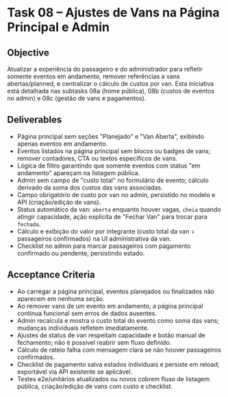 # Task 08 – Ajustes de Vans na Página Principal e Admin

## Objective
Atualizar a experiência do passageiro e do administrador para refletir somente eventos em andamento, remover referências a vans abertas/planned, e centralizar o cálculo de custos por van. Esta iniciativa está detalhada nas subtasks 08a (home pública), 08b (custos de eventos no admin) e 08c (gestão de vans e pagamentos).

## Deliverables
- Página principal sem seções "Planejado" e "Van Aberta", exibindo apenas eventos em andamento.
- Eventos listados na página principal sem blocos ou badges de vans; remover contadores, CTA ou textos específicos de vans.
- Lógica de filtro garantindo que somente eventos com status "em andamento" apareçam na listagem pública.
- Admin sem campo de "custo total" no formulário de evento; cálculo derivado da soma dos custos das vans associadas.
- Campo obrigatório de custo por van no admin, persistido no modelo e API (criação/edição de vans).
- Status automático da van: `aberta` enquanto houver vagas, `cheia` quando atingir capacidade, ação explícita de "Fechar Van" para trocar para `fechada`.
- Cálculo e exibição do valor por integrante (custo total da van ÷ passageiros confirmados) na UI administrativa da van.
- Checklist no admin para marcar passageiros com pagamento confirmado ou pendente, persistindo estado.

## Acceptance Criteria
- Ao carregar a página principal, eventos planejados ou finalizados não aparecem em nenhuma seção.
- Ao remover vans de um evento em andamento, a página principal continua funcional sem erros de dados ausentes.
- Admin recalcula e mostra o custo total do evento como soma das vans; mudanças individuais refletem imediatamente.
- Ajustes de status de van respeitam capacidade e botão manual de fechamento; não é possível reabrir sem fluxo definido.
- Cálculo de rateio falha com mensagem clara se não houver passageiros confirmados.
- Checklist de pagamento salva estados individuais e persiste em reload; exportável via API existente se aplicável.
- Testes e2e/unitários atualizados ou novos cobrem fluxo de listagem pública, criação/edição de vans com custo e checklist.
